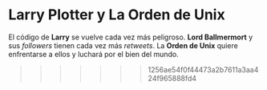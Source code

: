 # Larry Plotter y La Orden de Unix

El código de **Larry** se vuelve cada vez más peligroso.
**Lord Ballmermort** y sus *followers* tienen cada vez más *retweets*.
La **Orden de Unix** quiere enfrentarse a ellos y luchará por el bien del mundo.

>>>>>>> 1256ae54f0f44473a2b7611a3aa424f965888fd4

